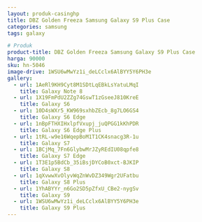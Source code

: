 ```yaml
---
layout: produk-casinghp
title: DBZ Golden Freeza Samsung Galaxy S9 Plus Case
categories: samsung
tags: galaxy

# Produk
product-title: DBZ Golden Freeza Samsung Galaxy S9 Plus Case
harga: 90000
sku: hn-5046
image-drive: 1WSU6wMwYz1i_deLCclx6AlBYY5Y6PH3e
gallery:
  - url: 1AeRl9KH9Cyt8M1SDtLqEBkLsYatuLMqI
    title: Galaxy Note 8
  - url: 1X19FmPdU2ZZg74GswT1zGseeJ810KreE
    title: Galaxy S6
  - url: 10D4sWXr5_KW969sxhbZEcb_8g7LO6GS4
    title: Galaxy S6 Edge
  - url: 1nBpFTHXIHxlpfVxupj_juQPGG1kKhPDR
    title: Galaxy S6 Edge Plus
  - url: 1tRL-w9e16WqepBoM1T1CK4snacg3R-1u
    title: Galaxy S7
  - url: 1BCjMq_7Fn6GlybwMrJZyREdIU08qpfe8
    title: Galaxy S7 Edge
  - url: 1T3E1p5BdCb_35iBsjDYCoB0xct-BJKIP
    title: Galaxy S8
  - url: 1qXvwwXvOlyvWqZnWvDZ349Wgr2UFatbu
    title: Galaxy S8 Plus
  - url: 1YhABYYr_n6Go2SD5pZfxU_CBe2-nygSv
    title: Galaxy S9
  - url: 1WSU6wMwYz1i_deLCclx6AlBYY5Y6PH3e
    title: Galaxy S9 Plus
---
```

